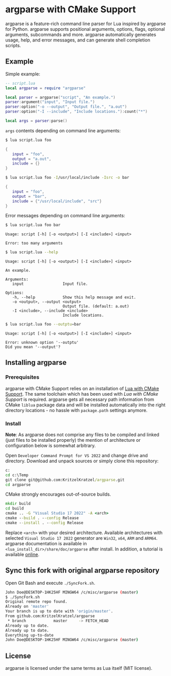 # argparse with CMake Support

argparse is a feature-rich command line parser for Lua inspired by argparse for Python. argparse supports positional arguments, options, flags, optional arguments, subcommands and more. argparse automatically generates usage, help, and error messages, and can generate shell completion scripts.

## Example

Simple example:

```lua
-- script.lua
local argparse = require "argparse"

local parser = argparse("script", "An example.")
parser:argument("input", "Input file.")
parser:option("-o --output", "Output file.", "a.out")
parser:option("-I --include", "Include locations."):count("*")

local args = parser:parse()
```

`args` contents depending on command line arguments:

```bash
$ lua script.lua foo
```

```lua
{
   input = "foo",
   output = "a.out",
   include = {}
}
```

```bash
$ lua script.lua foo -I/usr/local/include -Isrc -o bar
```

```lua
{
   input = "foo",
   output = "bar",
   include = {"/usr/local/include", "src"}
}
```

Error messages depending on command line arguments:

```bash
$ lua script.lua foo bar
```

```
Usage: script [-h] [-o <output>] [-I <include>] <input>

Error: too many arguments
```

```bash
$ lua script.lua --help
```

```
Usage: script [-h] [-o <output>] [-I <include>] <input>

An example. 

Arguments: 
   input                 Input file.

Options: 
   -h, --help            Show this help message and exit.
   -o <output>, --output <output>
                         Output file. (default: a.out)
   -I <include>, --include <include>
                         Include locations.
```

```bash
$ lua script.lua foo --outptu=bar
```

```
Usage: script [-h] [-o <output>] [-I <include>] <input>

Error: unknown option '--outptu'
Did you mean '--output'?
```

## Installing argparse

### Prerequisites

argparse with CMake Support relies on an installation of [Lua with CMake Support](https://github.com/KritzelKratzel/lua#readme). The same toolchain which has been used with *Lua with CMake Support* is required. argparse gets all necessary path information from CMake `liblua` package data and will be installed automatically into the right directory locations - no hassle with `package.path` settings anymore.

### Install

**Note**: As argparse does not comprise any files to be compiled and linked (just files to be installed properly) the mention of architecture or configuration below is somewhat arbitrary. 

Open `Developer Command Prompt for VS 2022` and change drive and directory. Download and unpack sources or simply clone this repository:

```cmd
c:
cd c:\Temp
git clone git@github.com:KritzelKratzel/argparse.git
cd argparse
```

CMake strongly encourages out-of-source builds.

```cmd
mkdir build
cd build
cmake .. -G "Visual Studio 17 2022" -A <arch>
cmake --build . --config Release
cmake --install . --config Release
```

Replace `<arch>` with your desired architecture. Available architectures with selected `Visual Studio 17 2022` generator are `Win32`, `x64`, `ARM` and `ARM64`. argparse documentation is available in `<lua_install_dir>/share/doc/argparse` after install. In addition, a tutorial is available [online](http://argparse.readthedocs.org). 

## Sync this fork with original argparse repository

Open Git Bash and execute `./SyncFork.sh`.

```bash
John Doe@DESKTOP-1HK25HF MINGW64 /c/misc/argparse (master)
$ ./SyncFork.sh
Original remote repo found.
Already on 'master'
Your branch is up to date with 'origin/master'.
From github.com:KritzelKratzel/argparse
 * branch            master     -> FETCH_HEAD
Already up to date.
Already up to date.
Everything up-to-date
John Doe@DESKTOP-1HK25HF MINGW64 /c/misc/argparse (master)

```

## License

argparse is licensed under the same terms as Lua itself (MIT license).
